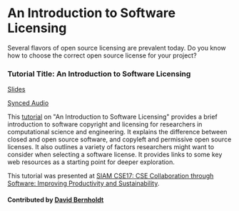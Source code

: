 # An Introduction to Software Licensing

Several flavors of open source licensing are prevalent today. Do you know how to choose the correct open source license for your project?


### Tutorial Title: An Introduction to Software Licensing
<a href="https://doi.org/10.6084/m9.figshare.4696285" class="link-row">Slides</a>

<a href="https://www.pathlms.com/siam/courses/4150/sections/5826/video_presentations/42639" class="link-row">Synced Audio</a>

<!---
Tutorial name | Website links
:--- | :--- 
An Introduction to Software Licensing | [Slides](https://doi.org/10.6084/m9.figshare.4696285), [Synced Audio](https://www.pathlms.com/siam/courses/4150/sections/5826/video_presentations/42639)
  --->                    


This [tutorial](https://doi.org/10.6084/m9.figshare.4696285) on "An Introduction to Software Licensing" provides a brief introduction to software copyright and licensing for researchers in computational science and engineering.  It explains the difference between closed and open source software, and copyleft and permissive open source licenses.  It also outlines a variety of factors researchers might want to consider when selecting a software license.  It provides links to some key web resources as a starting point for deeper exploration.

This tutorial was presented at [SIAM CSE17: CSE Collaboration through Software: Improving Productivity and Sustainability](http://meetings.siam.org/sess/dsp_programsess.cfm?SESSIONCODE=61488).

#### Contributed by [David Bernholdt](http://github.com/bernhold "David Bernholdt")

<!---
Publish: yes
Categories: collaboration
Topics: licensing
Tags: training, video
Level: 2
Prerequisites: defaults
Aggregate: none
--->
